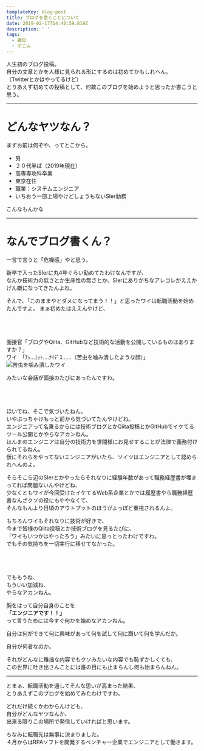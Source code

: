 ```yaml
---
templateKey: blog-post
title: ブログを書くことについて
date: 2019-02-17T14:40:59.819Z
description: ' '
tags:
  - 雑記
  - ポエム
---
```

人生初のブログ投稿。  
自分の文章とかを人様に見られる形にするのは初めてかもしれへん。  
（Twitterとかはやってるけど）  
とりあえず初めての投稿として、何故このブログを始めようと思ったか書こうと思う。  

---

# どんなヤツなん？

まずお前は何ぞや、ってとこから。  

* 男
* ２０代半ば（2019年現在）
* 高専専攻科卒業
* 東京在住
* 職業：システムエンジニア
* いちおう一部上場やけどしょうもないSIer勤務

こんなもんかな

---

# なんでブログ書くん？
一言で言うと「危機感」やと思う。

新卒で入ったSIerに丸4年ぐらい勤めてたわけなんですが、  
なんか技術力の低さとか生産性の無さとか、SIerにありがちなアレコレがええかげん嫌になってきたんよね。

そんで、「このままやとダメになってまう！！」と思ったワイは転職活動を始めたんですよ。
まぁ初めたはええんやけど、

　  
　  　  <p />


面接官「ブログやQiita、GitHubなど技術的な活動を公開しているものはありますか？」  
ワイ　「ｱｯ...ｴｯﾄ....ﾅｲﾃﾞｽ......（苦虫を噛み潰したような顔）」  
![苦虫を噛み潰したワイ](/img/ピピ美.jpg)

みたいな会話が面接のたびにあったんですわ。

　  
　  　  <p />


ほいでね、そこで気づいたねん。  
いやぶっちゃけもっと前から気づいてたんやけどね。  
エンジニアって名乗るからには技術ブログとかQiita投稿とかGitHubでイケてるツール公開とかやらなアカンねん。  
ほんまのエンジニアは自分の技術力を世間様にお見せすることが法律で義務付けられてるねん。  
仮にそれらをやってないエンジニアがいたら、ソイツはエンジニアとして認められへんのよ。  

そらそこら辺のSIerとかやったらそれなりに経験年数があって職務経歴書が埋まってれば問題ないんやけどね、  
少なくともワイが今回受けたイケてるWeb系企業とかでは履歴書やら職務経歴書なんざクソの役にもややなくて、  
そんなもんより日頃のアウトプットのほうがよっぽど重視されるんよ。

もちろんワイもそれなりに技術が好きで、  
今まで皆様のQiita投稿とか技術ブログを見るたびに、  
「ワイもいつかはやったろう」みたいに思っとったわけですわ。  
でもその気持ちを一切実行に移せてなかった。

　  
　  　  <p />

でももうね、  
もういい加減ね、  
やらなアカンねん。  

胸をはって自分自身のことを  
**「エンジニアです！！」**  
って言うためには今すぐ何かを始めなアカンねん。  

自分は何ができて何に興味があって何を試して何に躓いて何を学んだか。  

自分が何者なのか。  

それがどんなに稚拙な内容でもクソみたいな内容でも恥ずかしくても、  
この世界に吐き出さんことには誰の目にも止まらんし何も始まらんねん。

---

とまぁ、転職活動を通してそんな思いが高まった結果、  
とりあえずこのブログを始めてみたわけですわ。

どれだけ続くかわからんけども、  
自分がどんなヤツなんか、  
出来る限りこの場所で発信していければと思います。

ちなみに転職先は無事に決まりました。  
４月からはRPAソフトを開発するベンチャー企業でエンジニアとして働きます。
